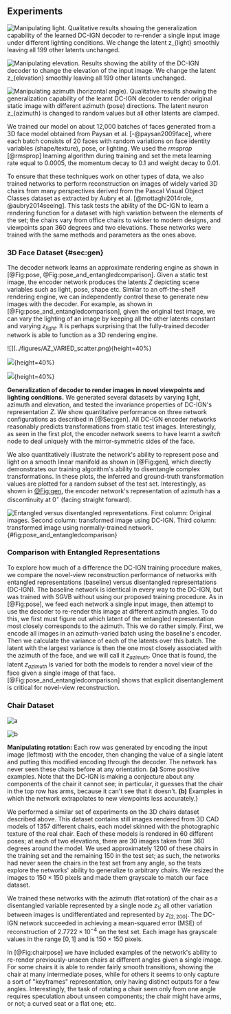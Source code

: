 ## Experiments

![**Manipulating light.** Qualitative results showing the generalization capability of the learned DC-IGN decoder to re-render a single input image under different lighting conditions. We change the latent $z_{light}$ smoothly leaving all 199 other latents unchanged.](../figures/lightvaried.png)

![**Manipulating elevation.** Results showing the ability of the DC-IGN decoder to change the elevation of the input image. We change the latent $z_{elevation}$ smoothly leaving all 199 other latents unchanged.](../figures/elvaried.png)

![**Manipulating azimuth (horizontal angle).** Qualitative results showing the generalization capability of the learnt DC-IGN decoder to render original static image with different azimuth (pose) directions. The latent neuron $z_{azimuth}$ is changed to random values but all other latents are clamped.](../figures/azvaried.png)

We trained our model on about 12,000 batches of faces generated from a 3D face model obtained from Paysan et al. [-@paysan2009face], where each batch consists of 20 faces with random variations on face identity variables (shape/texture), pose, or lighting. We used the _rmsprop_ [@rmsprop] learning algorithm during training and set the meta learning rate equal to $0.0005$, the momentum decay to $0.1$ and weight decay to $0.01$.

To ensure that these techniques work on other types of data, we also trained networks to perform reconstruction on images of widely varied 3D chairs from many perspectives derived from the Pascal Visual Object Classes dataset as extracted by Aubry et al. [@mottaghi2014role, @aubry2014seeing]. This task tests the ability of the DC-IGN to learn a rendering function for a dataset with high variation between the elements of the set; the chairs vary from office chairs to wicker to modern designs, and viewpoints span 360 degrees and two elevations. These networks were trained with the same methods and parameters as the ones above.

### 3D Face Dataset {#sec:gen}

The decoder network learns an approximate rendering engine as shown in [@Fig:pose, @Fig:pose_and_entangledcomparison]. Given a static test image, the encoder network produces the latents $Z$ depicting scene variables such as light, pose, shape etc. Similar to an off-the-shelf rendering engine, we can independently control these to generate new images with the decoder. For example, as shown in [@Fig:pose_and_entangledcomparison], given the original test image, we can vary the lighting of an image by keeping all the other latents constant and varying $z_{light}$. It is perhaps surprising that the fully-trained decoder network is able to function as a 3D rendering engine.


<div id="fig:gen">
![](../figures/AZ_VARIED_scatter.png){height=40%}

![](../figures/EL_VARIED_scatter.png){height=40%}

![](../figures/LIGHT_AZ_VARIED_scatter.png){height=40%}

**Generalization of decoder to render images in novel viewpoints and lighting conditions.** We generated several datasets by varying light, azimuth and elevation, and tested the invariance properties of DC-IGN's representation $Z$. We show quantitative performance on three network configurations as described in [@Sec:gen]. All DC-IGN encoder networks reasonably predicts transformations from static test images. Interestingly, as seen in the first plot, the encoder network seems to have learnt a _switch_ node to deal uniquely with the mirror-symmetric sides of the face.
</div>

We also quantitatively illustrate the network's ability to represent pose and light on a smooth linear manifold as shown in [@Fig:gen], which directly demonstrates our training algorithm's ability to disentangle complex transformations. In these plots, the inferred and ground-truth transformation values are plotted for a random subset of the test set. Interestingly, as shown in [@Fig:gen](a), the encoder network's representation of azimuth has a discontinuity at $0^\circ$ (facing straight forward).

![**Entangled versus disentangled representations.** _First column:_ Original images. _Second column:_ transformed image using DC-IGN. _Third column:_ transformed image using normally-trained network.](../figures/entangled-disentangled-comparison.png){#fig:pose_and_entangledcomparison}

### Comparison with Entangled Representations
To explore how much of a difference the DC-IGN training procedure makes, we compare the novel-view reconstruction performance of networks with entangled representations (baseline) versus disentangled representations (DC-IGN). The baseline network is identical in every way to the DC-IGN, but was trained with SGVB without using our proposed training procedure. As in [@Fig:pose], we feed each network a single input image, then attempt to use the decoder to re-render this image at different azimuth angles. To do this, we first must figure out which latent of the entangled representation most closely corresponds to the azimuth. This we do rather simply. First, we encode all images in an azimuth-varied batch using the baseline's encoder. Then we calculate the variance of each of the latents over this batch. The latent with the largest variance is then the one most closely associated with the azimuth of the face, and we will call it $z_{azimuth}$. Once that is found, the latent $z_{azimuth}$ is varied for both the models to render a novel view of the face given a single image of that face. [@Fig:pose_and_entangledcomparison] shows that explicit disentanglement is critical for novel-view reconstruction.

### Chair Dataset

<div id="fig:chairpose">

![a](../figures/chairs_transforms_good.png)

![b](../figures/chairs_transforms_bad.png)

**Manipulating rotation:** Each row was generated by encoding the input image (leftmost) with the encoder, then changing the value of a single latent and putting this modified encoding through the decoder. The network has never seen these chairs before at any orientation. **(a)** Some positive examples. Note that the DC-IGN is making a conjecture about any components of the chair it cannot see; in particular, it guesses that the chair in the top row has arms, because it can't see that it doesn't. **(b)** Examples in which the network extrapolates to new viewpoints less accurately.}
</div>

We performed a similar set of experiments on the 3D chairs dataset described above. This dataset contains still images rendered from 3D CAD models of 1357 different chairs, each model skinned with the photographic texture of the real chair. Each of these models is rendered in 60 different poses; at each of two elevations, there are 30 images taken from 360 degrees around the model. We used approximately 1200 of these chairs in the training set and the remaining 150 in the test set; as such, the networks had never seen the chairs in the test set from any angle, so the tests explore the networks' ability to generalize to arbitrary chairs. We resized the images to $150 \times 150$ pixels and made them grayscale to match our face dataset.

We trained these networks with the azimuth (flat rotation) of the chair as a disentangled variable represented by a single node $z_1$; all other variation between images is undifferentiated and represented by $z_{[2,200]}$. The DC-IGN network succeeded in achieving a mean-squared error (MSE) of reconstruction of $2.7722 \times 10^{-4}$ on the test set. Each image has grayscale values in the range $[0,1]$ and is $150 \times 150$ pixels.

In [@Fig:chairpose] we have included examples of the network's ability to re-render previously-unseen chairs at different angles given a single image. For some chairs it is able to render fairly smooth transitions, showing the chair at many intermediate poses, while for others it seems to only capture a sort of "keyframes" representation, only having distinct outputs for a few angles. Interestingly, the task of rotating a chair seen only from one angle requires speculation about unseen components; the chair might have arms, or not; a curved seat or a flat one; etc.

